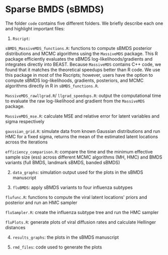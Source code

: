# Sparse BMDS (sBMDS)

The folder `code` contains five different folders. We briefly describe each one and highlight important files:

1. `Rscript`:
   
`sBMDS_MassiveMDS_functions.R`: functions to compute sBMDS posterior distributions and MCMC algorithms using the `MassiveMDS` package. This R package efficiently evaluates the sBMDS log-likelihoods/gradients and integrates directly into BEAST. Because `MassiveMDS` contains C++ code, we found that it matches the theoretical speedups better than R code. We use this package in most of the Rscripts; however, users have the option to compute sBMDS log-likelihoods, gradients, posteriors, and MCMC algorithms directly in R in `sBMDS_functions.R`.

`MassiveMDS_rawllgrad.R`/ `llgrad_speedups.R`: output the computational time to evaluate the raw log-likelihood and gradient from the `MassiveMDS` package.

`MassiveMDS_mse.R`: calculate MSE and relative error for latent variables and sigma respectively

`gaussian_grid.R`: simulate data from known Gaussian distributions and run HMC for a fixed sigma, returns the mean of the estimated latent locations across the iterations

`efficiency_comparison.R`: compare the time and the minimum effective sample size (ess) across different MCMC algorithms (MH, HMC) and BMDS variants (full BMDS, landmark sBMDS, banded sBMDS)

2. `data_graphs`: simulation output used for the plots in the sBMDS manuscript
   
3. `fluBMDS`: apply sBMDS variants to four influenza subtypes

`flufunc.R`: functions to compute the viral latent locations' priors and posterior and run an HMC sampler

`fluSampler.R`: create the influenza subtype tree and run the HMC sampler

`fluPlots.R`: generate plots of viral diffusion rates and calculate Hellinger distances
   
4. `results_graphs`: the plots in the sBMDS manuscript
   
5. `rmd_files`: code used to generate the plots 




